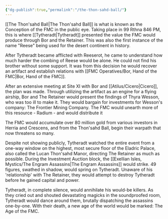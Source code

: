 ```yaml
---
{"dg-publish":true,"permalink":"/the-thon-sahd-ball/"}
---
```


[[The Thon'sahd Ball\|The Thon'sahd Ball]] is what is known as the Conception of the FMC in the public eye. Taking place in 99 Rthna 846 PM, this is where [[Tytheradt\|Tytheradt]] presented the value the FMC would produce through Bor and the Retainer. This was also the first instance of the name "Reese" being used for the desert continent in history. 

After Tytheradt became afflicted with Reeserot, he came to understand how much harder the combing of Reese would be alone. He could not find his brother without some support. It was from this decision he would recover an artifact and establish relations with [[FMC Operatives/Bor, Hand of the FMC\|Bor, Hand of the FMC]].

After an extensive meeting at Site XI with Bor and [[Atilus/Cicero\|Cicero]], the plan was made. Through utilizing the artifact as an engine for a flying airship, Bor and The Retainer would present the findings of Thyra Wesson, who was too ill to make it. They would bargain for investments for Wesson's company: The Frontier Mining Company. The FMC would unearth more of this resource - Radium - and would distribute it 

The FMC would accumulate over 80 million gold from various investors in Herria and Crescens, and from the Thon'sahd Ball, begin their warpath that now threatens so many.

Despite not showing publicly, Tytheradt watched the entire event from a one-way window on the highest, most secure floor of the Eladric Palace, also called the Lucan Thon'sahd Manor, directing The Retainer as much as possible. During the Investment Auction block, the [[Exellian Isles, Mystics/The Engram Assassins\|The Engram Assassins]] would strike. 49 figures, swathed in shadow, would spring on Tytheradt. Unaware of his 'relationship' with The Retainer, they would attempt to destroy Tytheradt before he gained capital and power.

Tytheradt, in complete silence, would annihilate his would-be killers. As they cried out and shouted devastating magicks in the soundproofed room, Tytheradt would dance around them, brutally dispatching the assassins one-by-one. With their death, a new age of the world would be marked: The Age of the FMC.
